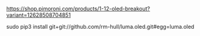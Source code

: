 

https://shop.pimoroni.com/products/1-12-oled-breakout?variant=12628508704851

sudo pip3 install git+git://github.com/rm-hull/luma.oled.git#egg=luma.oled